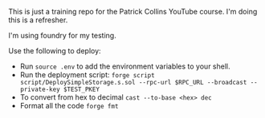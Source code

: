 This is just a training repo for the Patrick Collins YouTube course. I'm doing this is a refresher.

I'm using foundry for my testing.

Use the following to deploy:

* Run ` source .env ` to add the environment variables to your shell.
* Run the deployment script:
  `forge script script/DeploySimpleStorage.s.sol --rpc-url $RPC_URL --broadcast --private-key $TEST_PKEY`
* To convert from hex to decimal `cast --to-base <hex> dec`
* Format all the code `forge fmt`